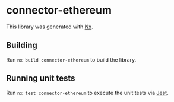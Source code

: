 # connector-ethereum

This library was generated with [Nx](https://nx.dev).

## Building

Run `nx build connector-ethereum` to build the library.

## Running unit tests

Run `nx test connector-ethereum` to execute the unit tests via [Jest](https://jestjs.io).
